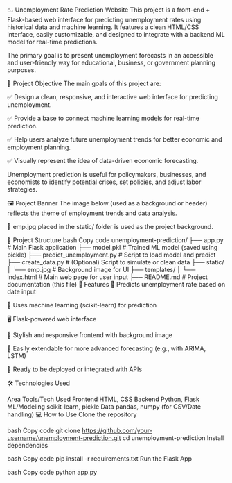 📉 Unemployment Rate Prediction Website
This project is a front-end + Flask-based web interface for predicting unemployment rates using historical data and machine learning. It features a clean HTML/CSS interface, easily customizable, and designed to integrate with a backend ML model for real-time predictions.

The primary goal is to present unemployment forecasts in an accessible and user-friendly way for educational, business, or government planning purposes.

🎯 Project Objective
The main goals of this project are:

✅ Design a clean, responsive, and interactive web interface for predicting unemployment.

✅ Provide a base to connect machine learning models for real-time prediction.

✅ Help users analyze future unemployment trends for better economic and employment planning.

✅ Visually represent the idea of data-driven economic forecasting.

Unemployment prediction is useful for policymakers, businesses, and economists to identify potential crises, set policies, and adjust labor strategies.

🖼️ Project Banner
The image below (used as a background or header) reflects the theme of employment trends and data analysis.

📸 emp.jpg placed in the static/ folder is used as the project background.

🧱 Project Structure
bash
Copy code
unemployment-prediction/
├── app.py                 # Main Flask application
├── model.pkl              # Trained ML model (saved using pickle)
├── predict_unemployment.py  # Script to load model and predict
├── create_data.py         # (Optional) Script to simulate or clean data
├── static/
│   └── emp.jpg            # Background image for UI
├── templates/
│   └── index.html         # Main web page for user input
├── README.md              # Project documentation (this file)
🚀 Features
📅 Predicts unemployment rate based on date input

🧠 Uses machine learning (scikit-learn) for prediction

🖥️ Flask-powered web interface

🎨 Stylish and responsive frontend with background image

🧰 Easily extendable for more advanced forecasting (e.g., with ARIMA, LSTM)

🔌 Ready to be deployed or integrated with APIs

🛠️ Technologies Used

Area	Tools/Tech Used
Frontend	HTML, CSS
Backend	Python, Flask
ML/Modeling	scikit-learn, pickle
Data	pandas, numpy (for CSV/Date handling)
💻 How to Use
Clone the repository

bash
Copy code
git clone https://github.com/your-username/unemployment-prediction.git
cd unemployment-prediction
Install dependencies

bash
Copy code
pip install -r requirements.txt
Run the Flask App

bash
Copy code
python app.py

